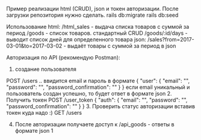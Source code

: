 Пример реализации html (CRUD), json и токен авторизации.
После загрузки репозитория нужно сделать.
  rails db:migrate
  rails db:seed

Использование
html:
  /html_sales - выдача списка товаров с суммой за период
  /goods - список товаров. стандартный CRUD 
  /goods/:id/days - выводит список дней для определенного товара 
json:
  /sales?from=2017-03-01&to=2017-03-02  - выдаёт товары с суммой за период в json

Авторизация по API (рекомендую Postman):
1. создание пользователя

POST /users .. ввидится email и пароль в формате
  {
    "user": 
      {
        "email": "", 
        "password": "",
        "password_confirmation": ""
      }
  }
если email уникальный и пользователь создан успешно, то будет ответ в формате json
2. Получить токен
POST /user_token
{
    "auth": 
      {
        "email": "", 
        "password": "",
        "password_confirmation": ""
      }
  }
3. Проверить статус авторизации вставив токен куда надо :)
GET /users

4. После авторизации получаете доступ к
/api_goods - ответы в формате json
1
